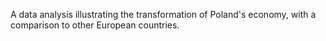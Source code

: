 A data analysis illustrating the transformation of Poland's economy, with a comparison to other European countries.
